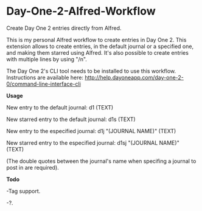 # Day-One-2-Alfred-Workflow
Create Day One 2 entries directly from Alfred.

This is my personal Alfred workflow to create entries in Day One 2. This extension allows to create entries, in the default journal or a specified one, and making them starred using Alfred. It's also possible to create entries with multiple lines by using "/n".

The Day One 2's CLI tool needs to be installed to use this workflow. Instructions are available here: http://help.dayoneapp.com/day-one-2-0/command-line-interface-cli

__Usage__


New entry to the default journal: d1 (TEXT)

New starred entry to the default journal: d1s (TEXT)

New entry to the especified journal: d1j "(JOURNAL NAME)" (TEXT)

New starred entry to the especified journal: d1sj "(JOURNAL NAME)" (TEXT)


(The double quotes between the journal's name when specifing a journal to post in are required).

__Todo__


-Tag support.

-?.
